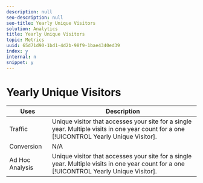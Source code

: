 ```yaml
---
description: null
seo-description: null
seo-title: Yearly Unique Visitors
solution: Analytics
title: Yearly Unique Visitors
topic: Metrics
uuid: 65d71d90-1bd1-4d2b-98f9-1bae4340ed39
index: y
internal: n
snippet: y
---
```


# Yearly Unique Visitors

|  Uses  | Description  |
|---|---|
|  Traffic  |Unique visitor that accesses your site for a single year. Multiple visits in one year count for a one [!UICONTROL Yearly Unique Visitor].  |
|  Conversion  | N/A  |
|  Ad Hoc Analysis  |Unique visitor that accesses your site for a single year. Multiple visits in one year count for a one [!UICONTROL Yearly Unique Visitor].  |

